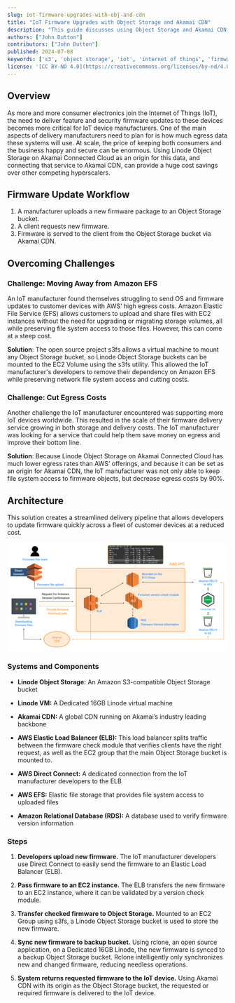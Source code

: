 ```yaml
---
slug: iot-firmware-upgrades-with-obj-and-cdn
title: "IoT Firmware Upgrades with Object Storage and Akamai CDN"
description: "This guide discusses using Object Storage and Akamai CDN to distribute IoT firmware upgrades."
authors: ["John Dutton"]
contributors: ["John Dutton"]
published: 2024-07-08
keywords: ['s3', 'object storage', 'iot', 'internet of things', 'firmware']
license: '[CC BY-ND 4.0](https://creativecommons.org/licenses/by-nd/4.0)'
---
```


## Overview
As more and more consumer electronics join the Internet of Things (IoT), the need to deliver feature and security firmware updates to these devices becomes more critical for IoT device manufacturers. One of the main aspects of delivery manufacturers need to plan for is how much egress data these systems will use. At scale, the price of keeping both consumers and the business happy and secure can be enormous. Using Linode Object Storage on Akamai Connected Cloud as an origin for this data, and connecting that service to Akamai CDN, can provide a huge cost savings over other competing hyperscalers.

## Firmware Update Workflow
1.  A manufacturer uploads a new firmware package to an Object Storage bucket.
1.  A client requests new firmware.
1.  Firmware is served to the client from the Object Storage bucket via Akamai CDN.

## Overcoming Challenges

### Challenge: Moving Away from Amazon EFS

An IoT manufacturer found themselves struggling to send OS and firmware updates to customer devices with AWS’ high egress costs. Amazon Elastic File Service (EFS) allows customers to upload and share files with EC2 instances without the need for upgrading or migrating storage volumes, all while preserving file system access to those files. However, this can come at a steep cost.

**Solution**: The open source project s3fs allows a virtual machine to mount any Object Storage bucket, so Linode Object Storage buckets can be mounted to the EC2 Volume using the s3fs utility. This allowed the IoT manufacturer's developers to remove their dependency on Amazon EFS while preserving network file system access and cutting costs.

### Challenge: Cut Egress Costs

Another challenge the IoT manufacturer encountered was supporting more IoT devices worldwide. This resulted in the scale of their firmware delivery service growing in both storage and delivery costs. The IoT manufacturer was looking for a service that could help them save money on egress and improve their bottom line.

**Solution**: Because Linode Object Storage on Akamai Connected Cloud has much lower egress rates than AWS’ offerings, and because it can be set as an origin for Akamai CDN, the IoT manufacturer was not only able to keep file system access to firmware objects, but decrease egress costs by 90%.

## Architecture

This solution creates a streamlined delivery pipeline that allows developers to update firmware quickly across a fleet of customer devices at a reduced cost.

![A reference architecture depicting IoT firmware upgrade functionality](iot-firmware-upgrade-reference-architecture.svg)

### Systems and Components

- **Linode Object Storage:** An Amazon S3-compatible Object Storage bucket

- **Linode VM:** A Dedicated 16GB Linode virtual machine

- **Akamai CDN:** A global CDN running on Akamai’s industry leading backbone

- **AWS Elastic Load Balancer (ELB):** This load balancer splits traffic between the firmware check module that verifies clients have the right request, as well as the EC2 group that the main Object Storage bucket is mounted to.

- **AWS Direct Connect:** A dedicated connection from the IoT manufacturer developers to the ELB

- **AWS EFS:** Elastic file storage that provides file system access to uploaded files

- **Amazon Relational Database (RDS):** A database used to verify firmware version information

### Steps

1.  **Developers upload new firmware.** The IoT manufacturer developers use Direct Connect to easily send the firmware to an Elastic Load Balancer (ELB).

1.  **Pass firmware to an EC2 instance.** The ELB transfers the new firmware to an EC2 instance, where it can be validated by a version check module.

1.  **Transfer checked firmware to Object Storage.** Mounted to an EC2 Group using s3fs, a Linode Object Storage bucket is used to store the new firmware.

1.  **Sync new firmware to backup bucket.** Using rclone, an open source application, on a Dedicated 16GB Linode, the new firmware is synced to a backup Object Storage bucket. Rclone intelligently only synchronizes new and changed firmware, reducing needless operations.

1.  **System returns requested firmware to the IoT device.** Using Akamai CDN with its origin as the  Object Storage bucket, the requested or required firmware is delivered to the IoT device.
